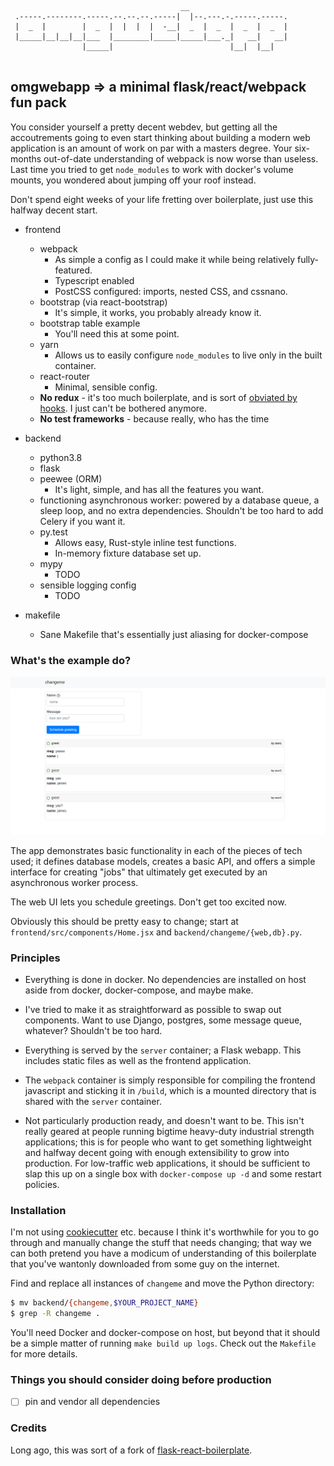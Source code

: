 ```
                                      __                      
 .-----.--------.-----.--.--.--.-----|  |--.---.-.-----.-----.
 |  _  |        |  _  |  |  |  |  -__|  _  |  _  |  _  |  _  |
 |_____|__|__|__|___  |________|_____|_____|___._|   __|   __|
                |_____|                          |__|  |__|   
                                                              
```

## omgwebapp => a minimal flask/react/webpack fun pack

You consider yourself a pretty decent webdev, but getting all the accoutrements going
to even start thinking about building a modern web application is an amount of work on
par with a masters degree. Your six-months out-of-date understanding of webpack is now
worse than useless. Last time you tried to get `node_modules` to work with docker's
volume mounts, you wondered about jumping off your roof instead. 

Don't spend eight weeks of your life fretting over boilerplate, just use this halfway
decent start.

- frontend
  - webpack
    - As simple a config as I could make it while being relatively fully-featured.
    - Typescript enabled
    - PostCSS configured: imports, nested CSS, and cssnano.
  - bootstrap (via react-bootstrap)
    - It's simple, it works, you probably already know it.
  - bootstrap table example
    - You'll need this at some point.
  - yarn
    - Allows us to easily configure `node_modules` to live only in the built container.
  - react-router
    - Minimal, sensible config.
  - **No redux** - it's too much boilerplate, and is sort of
    [obviated by hooks](https://blog.logrocket.com/use-hooks-and-context-not-react-and-redux/). 
    I just can't be bothered anymore.
  - **No test frameworks** - because really, who has the time

- backend
  - python3.8
  - flask
  - peewee (ORM)
    - It's light, simple, and has all the features you want.
  - functioning asynchronous worker: powered by a database queue, a sleep loop, and
    no extra dependencies. Shouldn't be too hard to add Celery if you want it.
  - py.test
    - Allows easy, Rust-style inline test functions.
    - In-memory fixture database set up.
  - mypy
    - TODO
  - sensible logging config
    - TODO

- makefile
  - Sane Makefile that's essentially just aliasing for docker-compose


### What's the example do?

![here it is](assets/screenshot.png)

The app demonstrates basic functionality in each of the pieces of tech used; it defines
database models, creates a basic API, and offers a simple interface for creating "jobs"
that ultimately get executed by an asynchronous worker process.

The web UI lets you schedule greetings. Don't get too excited now.

Obviously this should be pretty easy to change; start at
`frontend/src/components/Home.jsx` and `backend/changeme/{web,db}.py`.

### Principles

- Everything is done in docker. No dependencies are installed on host aside from 
  docker, docker-compose, and maybe make.

- I've tried to make it as straightforward as possible to swap out components. Want to
  use Django, postgres, some message queue, whatever? Shouldn't be too hard.

- Everything is served by the `server` container; a Flask webapp. This includes static
  files as well as the frontend application.

- The `webpack` container is simply responsible for compiling the frontend javascript
  and sticking it in `/build`, which is a mounted directory that is shared with the
  `server` container.

- Not particularly production ready, and doesn't want to be. 
  This isn't really geared at people running bigtime
  heavy-duty industrial strength applications; this is for people who want to get
  something lightweight and halfway decent going with enough extensibility to grow
  into production. For low-traffic web applications, it should be sufficient to slap
  this up on a single box with `docker-compose up -d` and some restart policies.

### Installation
 
I'm not using [cookiecutter](https://github.com/cookiecutter/cookiecutter) etc. because
I think it's worthwhile for you to go through and manually change the stuff that needs
changing; that way we can both pretend you have a modicum of understanding of this
boilerplate that you've wantonly downloaded from some guy on the internet.
 
Find and replace all instances of `changeme` and move the Python directory:
```sh
$ mv backend/{changeme,$YOUR_PROJECT_NAME}
$ grep -R changeme .
```

You'll need Docker and docker-compose on host, but beyond that it should be a simple
matter of running `make build up logs`. Check out the `Makefile` for more
details.

### Things you should consider doing before production

- [ ] pin and vendor all dependencies

### Credits

Long ago, this was sort of a fork of
[flask-react-boilerplate](https://github.com/YaleDHLab/flask-react-boilerplate).
